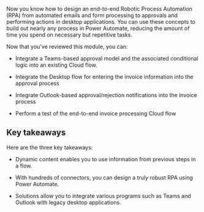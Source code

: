 Now you know how to design an end-to-end Robotic Process Automation (RPA) from automated emails and form processing to approvals and performing actions in desktop applications. You can use these concepts to build out nearly any process in Power Automate, reducing the amount of time you spend on necessary but repetitive tasks.

Now that you've reviewed this module, you can:

- Integrate a Teams-based approval model and the associated conditional logic into an existing Cloud flow.

- Integrate the Desktop flow for entering the invoice information into the approval process

- Integrate Outlook-based approval/rejection notifications into the invoice process

- Perform a test of the end-to-end invoice processing Cloud flow

## Key takeaways

Here are the three key takeaways:

- Dynamic content enables you to use information from previous steps in a flow.

- With hundreds of connectors, you can design a truly robust RPA using Power Automate.

- Solutions allow you to integrate various programs such as Teams and Outlook with legacy desktop applications.
